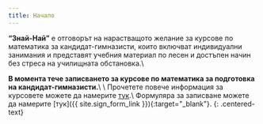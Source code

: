 ```yaml
---
title: Начало
---
```


**“Знай-Най”** e отговорът на нарастващото желание за курсове по математика за кандидат-гимназисти, които включват индивидуални занимания и представят учебния материал по лесен и достъпен начин без стреса на училищната обстановка.\\

**В момента тече записването за курсове по математика за подготовка на
кандидат-гимназисти.**\\
\\
Прочетете повече информация за курсовете можете да намерите [тук](course).\\
Формуляра за записване можете да намерите [тук]({{ site.sign_form_link }}){:target="_blank"}.
{: .centered-text}
